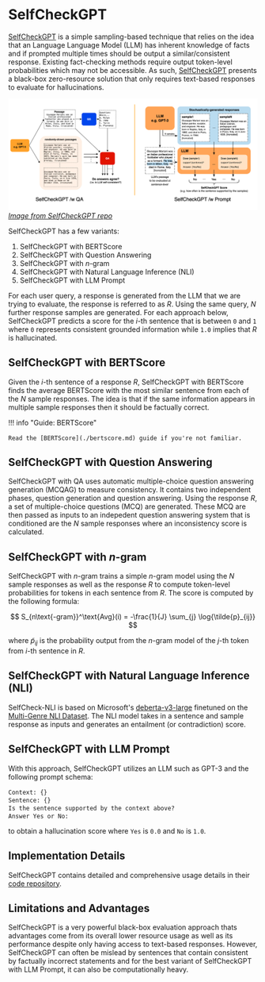 # SelfCheckGPT

[SelfCheckGPT](https://arxiv.org/abs/2303.08896) is a simple sampling-based technique that relies on the idea that an Language Language Model (LLM) has inherent knowledge of facts and if prompted multiple times should be output a similar/consistent response. Existing fact-checking methods require output token-level probabilities which may not be accessible. As such, [SelfCheckGPT](https://arxiv.org/abs/2303.08896) presents a black-box zero-resource solution that only requires text-based responses to evaluate for hallucinations.

![SelfCheckGPT Image](../assets/images/selfcheck_qa_prompt.png)
*[Image from SelfCheckGPT repo](https://github.com/potsawee/selfcheckgpt)*

SelfCheckGPT has a few variants:

1. SelfCheckGPT with BERTScore
2. SelfCheckGPT with Question Answering
3. SelfCheckGPT with $n$-gram
4. SelfCheckGPT with Natural Language Inference (NLI)
5. SelfCheckGPT with LLM Prompt

For each user query, a response is generated from the LLM that we are trying to evaluate, the response is referred to as $R$. Using the same query, $N$ further response samples are generated. For each approach below, SelfCheckGPT predicts a score for the $i$-th sentence that is between `0` and `1` where `0` represents consistent grounded information while `1.0` implies that $R$ is hallucinated.

## SelfCheckGPT with BERTScore

Given the $i$-th sentence of a response $R$, SelfCheckGPT with BERTScore finds the average BERTScore with the most similar sentence from each of the $N$ sample responses. The idea is that if the same information appears in multiple sample responses then it should be factually correct.

!!! info "Guide: BERTScore"

    Read the [BERTScore](./bertscore.md) guide if you're not familiar.


## SelfCheckGPT with Question Answering

SelfCheckGPT with QA uses automatic multiple-choice question answering generation (MCQAG) to measure consistency. It contains two independent phases, question generation and question answering. Using the response $R$, a set of multiple-choice questions (MCQ) are generated. These MCQ are then passed as inputs to an indepedent question answering system that is conditioned are the $N$ sample responses where an inconsistency score is calculated.


## SelfCheckGPT with $n$-gram

SelfCheckGPT with $n$-gram trains a simple $n$-gram model using the $N$ sample responses as well as the response $R$ to compute token-level probabilities for tokens in each sentence from $R$. The score is computed by the following formula:

$$
S_{n\text{-gram}}^\text{Avg}(i) = -\frac{1}{J} \sum_{j} \log{\tilde{p}_{ij}}
$$

where $\tilde{p}_{ij}$ is the probability output from the $n$-gram model of the $j$-th token from $i$-th sentence in $R$.

## SelfCheckGPT with Natural Language Inference (NLI)

SelfCheck-NLI is based on Microsoft's [deberta-v3-large](https://huggingface.co/microsoft/deberta-v3-large) finetuned on the [Multi-Genre NLI Dataset](https://cims.nyu.edu/~sbowman/multinli/). The NLI model takes in a sentence and sample response as inputs and generates an entailment (or contradiction) score.

## SelfCheckGPT with LLM Prompt

With this approach, SelfCheckGPT utilizes an LLM such as GPT-3 and the following prompt schema:
```
Context: {}
Sentence: {}
Is the sentence supported by the context above?
Answer Yes or No:
```
to obtain a hallucination score where `Yes` is `0.0` and `No` is `1.0`.

## Implementation Details
SelfCheckGPT contains detailed and comprehensive usage details in their [code repository](https://github.com/potsawee/selfcheckgpt).

## Limitations and Advantages

SelfCheckGPT is a very powerful black-box evaluation approach thats advantages come from its overall lower resource usage as well as its performance despite only having access to text-based responses. However, SelfCheckGPT can often be mislead by sentences that contain consistent by factually incorrect statements and for the best variant of SelfCheckGPT with LLM Prompt, it can also be computationally heavy.
